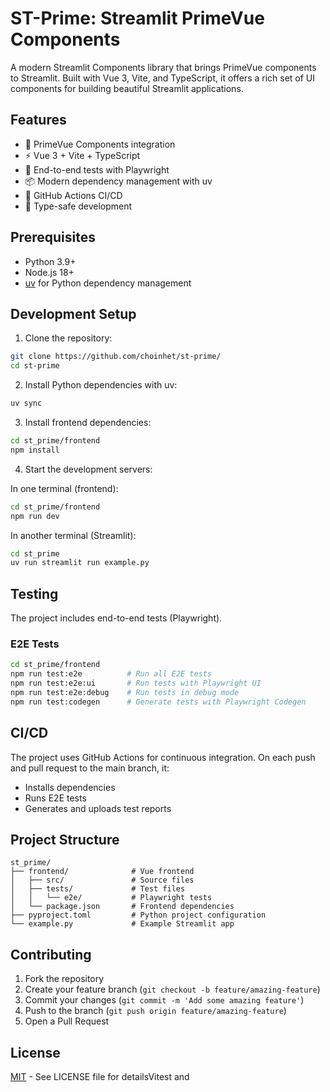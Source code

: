 # ST-Prime: Streamlit PrimeVue Components

A modern Streamlit Components library that brings PrimeVue components to Streamlit. Built with Vue 3, Vite, and TypeScript, it offers a rich set of UI components for building beautiful Streamlit applications.

## Features

- 🎨 PrimeVue Components integration
- ⚡️ Vue 3 + Vite + TypeScript
- 🧪 End-to-end tests with Playwright
- 📦 Modern dependency management with uv
- 🚀 GitHub Actions CI/CD
- 🎯 Type-safe development

## Prerequisites

- Python 3.9+
- Node.js 18+
- [uv](https://github.com/astral-sh/uv) for Python dependency management

## Development Setup

1. Clone the repository:
```bash
git clone https://github.com/choinhet/st-prime/
cd st-prime
```

2. Install Python dependencies with uv:
```bash
uv sync
```

3. Install frontend dependencies:
```bash
cd st_prime/frontend
npm install
```

4. Start the development servers:

In one terminal (frontend):
```bash
cd st_prime/frontend
npm run dev
```

In another terminal (Streamlit):
```bash
cd st_prime
uv run streamlit run example.py
```

## Testing

The project includes end-to-end tests (Playwright).

### E2E Tests

```bash
cd st_prime/frontend
npm run test:e2e          # Run all E2E tests
npm run test:e2e:ui       # Run tests with Playwright UI
npm run test:e2e:debug    # Run tests in debug mode
npm run test:codegen      # Generate tests with Playwright Codegen
```

## CI/CD

The project uses GitHub Actions for continuous integration. On each push and pull request to the main branch, it:
- Installs dependencies
- Runs E2E tests
- Generates and uploads test reports

## Project Structure

```
st_prime/
├── frontend/              # Vue frontend
│   ├── src/               # Source files
│   ├── tests/             # Test files
│   │   └── e2e/           # Playwright tests
│   └── package.json       # Frontend dependencies
├── pyproject.toml         # Python project configuration
└── example.py             # Example Streamlit app
```

## Contributing

1. Fork the repository
2. Create your feature branch (`git checkout -b feature/amazing-feature`)
3. Commit your changes (`git commit -m 'Add some amazing feature'`)
4. Push to the branch (`git push origin feature/amazing-feature`)
5. Open a Pull Request

## License

[MIT](LICENSE) - See LICENSE file for detailsVitest and 
